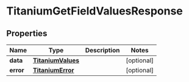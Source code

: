 

# TitaniumGetFieldValuesResponse


## Properties

| Name | Type | Description | Notes |
|------------ | ------------- | ------------- | -------------|
|**data** | [**TitaniumValues**](TitaniumValues.md) |  |  [optional] |
|**error** | [**TitaniumError**](TitaniumError.md) |  |  [optional] |



